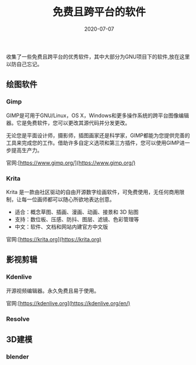 ﻿---
layout: post
title: 免费且跨平台的软件
date: 2020-07-07
categories: 
Author:  jinyu
tags: [收集品]
comments: true
toc: 
pinned: 
description: Free and Cross-platform software
---

收集了一些免费且跨平台的优秀软件，其中大部分为GNU项目下的软件,放在这里以防自己忘记。
<!-- more -->
## 绘图软件

### Gimp

GIMP是可用于GNU/Linux，OS X，Windows和更多操作系统的跨平台图像编辑器。它是免费软件，您可以更改其源代码并分发更改。

无论您是平面设计师，摄影师，插图画家还是科学家，GIMP都能为您提供完善的工具来完成您的工作。借助许多自定义选项和第三方插件，您可以使用GIMP进一步提高生产力。

官网:[https://www.gimp.org/](https://www.gimp.org/)

### Krita

Krita 是一款由社区驱动的自由开源数字绘画软件，可免费使用，无任何商用限制，让每一位画师都可以随心所欲地表达创意。

* 适合：概念草图、插画、漫画、动画、接景和 3D 贴图
* 支持：数位板、压感、防抖、图层、滤镜、色彩管理等
* 中文：软件、文档和网站内建官方中文版

官网:[https://krita.org](https://krita.org)

## 影视剪辑

### Kdenlive

开源视频编辑器。永久免费且易于使用。

官网:[https://kdenlive.org](https://kdenlive.org/en/)

### Resolve

## 3D建模

### blender